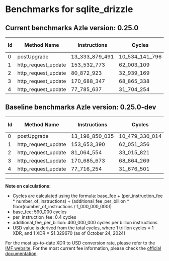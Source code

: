 # Benchmarks for sqlite_drizzle

## Current benchmarks Azle version: 0.25.0

| Id  | Method Name         | Instructions   | Cycles         | USD           | USD/Million Calls | Change                                |
| --- | ------------------- | -------------- | -------------- | ------------- | ----------------- | ------------------------------------- |
| 0   | postUpgrade         | 13_333_879_491 | 10_534_141_796 | $0.0140069323 | $14_006.93        | <font color="red">+137_029_456</font> |
| 1   | http_request_update | 153_532_773    | 62_003_109     | $0.0000824437 | $82.44            | <font color="green">-120_617</font>   |
| 2   | http_request_update | 80_872_923     | 32_939_169     | $0.0000437982 | $43.79            | <font color="green">-191_631</font>   |
| 3   | http_request_update | 170_688_347    | 68_865_338     | $0.0000915682 | $91.56            | <font color="red">+2_674</font>       |
| 4   | http_request_update | 77_785_637     | 31_704_254     | $0.0000421562 | $42.15            | <font color="red">+69_383</font>      |

## Baseline benchmarks Azle version: 0.25.0-dev

| Id  | Method Name         | Instructions   | Cycles         | USD           | USD/Million Calls |
| --- | ------------------- | -------------- | -------------- | ------------- | ----------------- |
| 0   | postUpgrade         | 13_196_850_035 | 10_479_330_014 | $0.0139340507 | $13_934.05        |
| 1   | http_request_update | 153_653_390    | 62_051_356     | $0.0000825078 | $82.50            |
| 2   | http_request_update | 81_064_554     | 33_015_821     | $0.0000439001 | $43.90            |
| 3   | http_request_update | 170_685_673    | 68_864_269     | $0.0000915668 | $91.56            |
| 4   | http_request_update | 77_716_254     | 31_676_501     | $0.0000421193 | $42.11            |

---

**Note on calculations:**

- Cycles are calculated using the formula: base_fee + (per_instruction_fee \* number_of_instructions) + (additional_fee_per_billion \* floor(number_of_instructions / 1_000_000_000))
- base_fee: 590_000 cycles
- per_instruction_fee: 0.4 cycles
- additional_fee_per_billion: 400_000_000 cycles per billion instructions
- USD value is derived from the total cycles, where 1 trillion cycles = 1 XDR, and 1 XDR = $1.329670 (as of October 24, 2024)

For the most up-to-date XDR to USD conversion rate, please refer to the [IMF website](https://www.imf.org/external/np/fin/data/rms_sdrv.aspx).
For the most current fee information, please check the [official documentation](https://internetcomputer.org/docs/current/developer-docs/gas-cost#execution).
